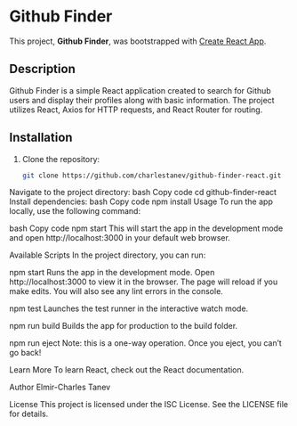 # Github Finder

This project, **Github Finder**, was bootstrapped with [Create React App](https://github.com/facebook/create-react-app).

## Description

Github Finder is a simple React application created to search for Github users and display their profiles along with basic information. The project utilizes React, Axios for HTTP requests, and React Router for routing.

## Installation

1. Clone the repository:
   ```bash
   git clone https://github.com/charlestanev/github-finder-react.git
Navigate to the project directory:
bash
Copy code
cd github-finder-react
Install dependencies:
bash
Copy code
npm install
Usage
To run the app locally, use the following command:

bash
Copy code
npm start
This will start the app in the development mode and open http://localhost:3000 in your default web browser.

Available Scripts
In the project directory, you can run:

npm start
Runs the app in the development mode. Open http://localhost:3000 to view it in the browser. The page will reload if you make edits. You will also see any lint errors in the console.

npm test
Launches the test runner in the interactive watch mode.

npm run build
Builds the app for production to the build folder.

npm run eject
Note: this is a one-way operation. Once you eject, you can’t go back!

Learn More
To learn React, check out the React documentation.

Author
Elmir-Charles Tanev

License
This project is licensed under the ISC License. See the LICENSE file for details.